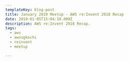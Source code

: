 ```yaml
---
templateKey: blog-post
title: January 2019 Meetup - AWS re:Invent 2018 Recap
date: 2019-01-05T15:04:10.000Z
description: AWS re:Invent 2018 Recap.
tags:
  - aws
  - awsugkochi
  - reinvent
  - meetup

---
```

